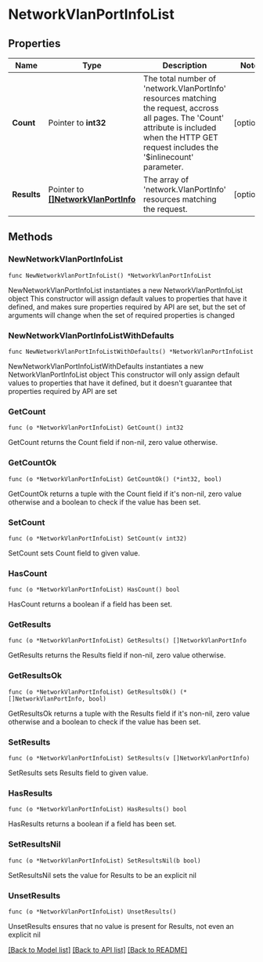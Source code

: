 # NetworkVlanPortInfoList

## Properties

Name | Type | Description | Notes
------------ | ------------- | ------------- | -------------
**Count** | Pointer to **int32** | The total number of &#39;network.VlanPortInfo&#39; resources matching the request, accross all pages. The &#39;Count&#39; attribute is included when the HTTP GET request includes the &#39;$inlinecount&#39; parameter. | [optional] 
**Results** | Pointer to [**[]NetworkVlanPortInfo**](NetworkVlanPortInfo.md) | The array of &#39;network.VlanPortInfo&#39; resources matching the request. | [optional] 

## Methods

### NewNetworkVlanPortInfoList

`func NewNetworkVlanPortInfoList() *NetworkVlanPortInfoList`

NewNetworkVlanPortInfoList instantiates a new NetworkVlanPortInfoList object
This constructor will assign default values to properties that have it defined,
and makes sure properties required by API are set, but the set of arguments
will change when the set of required properties is changed

### NewNetworkVlanPortInfoListWithDefaults

`func NewNetworkVlanPortInfoListWithDefaults() *NetworkVlanPortInfoList`

NewNetworkVlanPortInfoListWithDefaults instantiates a new NetworkVlanPortInfoList object
This constructor will only assign default values to properties that have it defined,
but it doesn't guarantee that properties required by API are set

### GetCount

`func (o *NetworkVlanPortInfoList) GetCount() int32`

GetCount returns the Count field if non-nil, zero value otherwise.

### GetCountOk

`func (o *NetworkVlanPortInfoList) GetCountOk() (*int32, bool)`

GetCountOk returns a tuple with the Count field if it's non-nil, zero value otherwise
and a boolean to check if the value has been set.

### SetCount

`func (o *NetworkVlanPortInfoList) SetCount(v int32)`

SetCount sets Count field to given value.

### HasCount

`func (o *NetworkVlanPortInfoList) HasCount() bool`

HasCount returns a boolean if a field has been set.

### GetResults

`func (o *NetworkVlanPortInfoList) GetResults() []NetworkVlanPortInfo`

GetResults returns the Results field if non-nil, zero value otherwise.

### GetResultsOk

`func (o *NetworkVlanPortInfoList) GetResultsOk() (*[]NetworkVlanPortInfo, bool)`

GetResultsOk returns a tuple with the Results field if it's non-nil, zero value otherwise
and a boolean to check if the value has been set.

### SetResults

`func (o *NetworkVlanPortInfoList) SetResults(v []NetworkVlanPortInfo)`

SetResults sets Results field to given value.

### HasResults

`func (o *NetworkVlanPortInfoList) HasResults() bool`

HasResults returns a boolean if a field has been set.

### SetResultsNil

`func (o *NetworkVlanPortInfoList) SetResultsNil(b bool)`

 SetResultsNil sets the value for Results to be an explicit nil

### UnsetResults
`func (o *NetworkVlanPortInfoList) UnsetResults()`

UnsetResults ensures that no value is present for Results, not even an explicit nil

[[Back to Model list]](../README.md#documentation-for-models) [[Back to API list]](../README.md#documentation-for-api-endpoints) [[Back to README]](../README.md)


